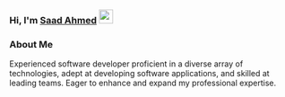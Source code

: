 ### Hi, I'm [Saad Ahmed](https://www.linkedin.com/in/saad-ahmed-01/) <img src="https://media.giphy.com/media/hvRJCLFzcasrR4ia7z/giphy.gif" width="25px" height="25px">

### About Me
Experienced software developer proficient in a diverse array of technologies, adept at
developing software applications, and skilled at leading teams. Eager to enhance and
expand my professional expertise.

<!-- - 🔭 I’m currently working on **Al Habib Pharmacy**
- 🌱 I’m currently learning **AI & Machine Learning**
- 👯 I’m looking to collaborate on **open-source projects**
- 🤔 I’m looking for help with **Cloud Engineering**
- 💬 Ask me about **React, Node.js, Nest.js, and Express.js**
- 📫 How to reach me: **johndoe@example.com**
- 😄 Pronouns: He/Him
- ⚡ Fun fact: I love hiking and playing chess! -->
<!-- 
## 🛠️ Technologies & Tools

- **Languages:** JavaScript, Python, TypeScript, Java
- **Frontend:** React, Vue.js, HTML/CSS
- **Backend:** Node.js, Express, Django
- **Databases:** MySQL, MongoDB, PostgreSQL
- **Tools:** Docker, Kubernetes, Git, Webpack, VSCode
- **Cloud:** AWS, Azure, Google Cloud

## 📈 GitHub Stats
![John's GitHub Stats](https://github-readme-stats.vercel.app/api?username=JohnDoe&show_icons=true&hide_title=true&hide=prs&count_private=true&theme=radical)

## 🔧 Top Projects

- **[Project X](https://github.com/JohnDoe/project-x)**: A full-stack app that helps users manage tasks.
- **[Project Y](https://github.com/JohnDoe/project-y)**: An AI-based tool for sentiment analysis.

## 📬 Connect with Me

- [LinkedIn](https://www.linkedin.com/in/johndoe)
- [Twitter](https://twitter.com/johndoe)
- [Personal Blog](https://johndoe.com)

## 🚀 GitHub Achievements

- **Stars**: ⭐ 250+
- **Contributions**: 🔥 1000+ -->

